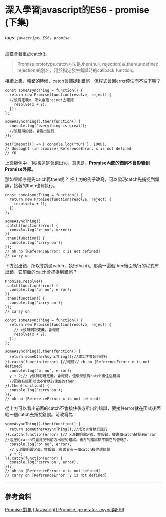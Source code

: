 # 深入學習javascript的ES6 - promise (下集)
###### tags: `javascript`、`ES6`、`promise`
這篇會著重於catch()。
> Promise.prototype.catch方法是.then(null, rejection)或.then(undefined, rejection)的別名，用於指定發生錯誤時的callback function。
> 
接續上集，報錯的時候，catch會捕捉到錯誤，但程式會因error停住而不往下嗎？
```javascript=
const someAsyncThing = function() {
  return new Promise(function(resolve, reject) {
  //沒有定義x，所以會跑reject去報錯
    resolve(x + 2);
  });
};

someAsyncThing().then(function() {
  console.log('everything is great');
  //沒錯誤的話，會跑出這行
});

setTimeout(() => { console.log("YO") }, 1000);
// Uncaught (in promise) ReferenceError: x is not defined
// YO
```
上面範例中，1秒後還是會跑出`YO`，意思是，**Promise內部的錯誤不會影響到Promise外部。**

那如果順序是先catch再then呢？
把上方的例子改寫，可以發現catch先捕捉到錯誤，接著的then也有執行。
```javascript=
const someAsyncThing = function() {
  return new Promise(function(resolve, reject) {
    resolve(x + 2);
  });
};

someAsyncThing()
.catch(function(error) {
  console.log('oh no', error);
})
.then(function() {
  console.log('carry on');
});
// oh no [ReferenceError: x is not defined]
// carry on
```
下方沒出錯，所以會跳過catch，執行then()。那萬一這個then後面執行的程式有出錯，它前面的catch會捕捉到錯誤？
```javascript=
Promise.resolve()
.catch(function(error) {
  console.log('oh no', error);
})
.then(function() {
  console.log('carry on');
});
// carry on
```
```javascript=
const someAsyncThing = function() {
  return new Promise(function(resolve, reject) {
    // x沒聲明跟定義，會報錯
    resolve(x + 2);
  });
};

someAsyncThing().then(function() {
  return someOtherAsyncThing();//成功才會執行這行
}).catch(function(error) {//報錯// oh no [ReferenceError: x is not defined]
  console.log('oh no', error);
  y + 2;// y沒聲明跟定義，會報錯，但後面沒有catch接住這錯誤
  //因為有錯所以也不會執行後面的then
}).then(function() {
  console.log('carry on');
});
// oh no [ReferenceError: x is not defined]
```
從上方可以看出前面的catch不會接住後方所出的錯誤，要接住error就在函式後面給一個catch去捕捉錯誤。可改寫為：
```javascript=
someAsyncThing().then(function() {
  return someOtherAsyncThing();//成功才會執行這行
}).catch(function(error) {// x沒聲明跟定義，會報錯，被這個catch捕捉到error
//這邊的catch只會捕捉到前方出現的錯誤。後方的錯誤都不關它的管轄了。
  console.log('oh no', error);
  // y沒聲明跟定義，會報錯，後面又有一個catch接住這錯誤
  y + 2;
}).catch(function(error) {
  console.log('carry on', error);
});
// oh no [ReferenceError: x is not defined]
// carry on [ReferenceError: y is not defined]
```


---
## 參考資料
[Promise 對象](http://es6.ruanyifeng.com/#docs/promise)
[[Javascript] Promise, generator, async與ES6](http://huli.logdown.com/posts/292655-javascript-promise-generator-async-es6)